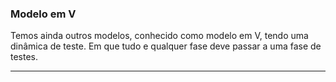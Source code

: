 ### Modelo em V

Temos ainda outros modelos, conhecido como modelo em V, tendo uma dinâmica de teste. Em que tudo e qualquer fase deve passar a uma fase de testes.

---
